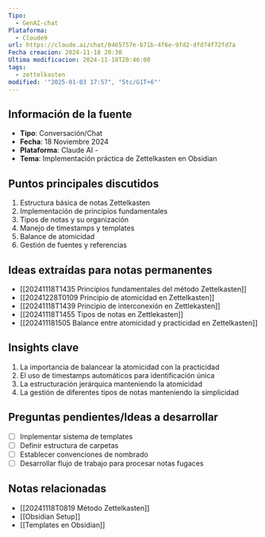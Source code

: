 ```yaml
---
Tipo:
  - GenAI-chat
Plataforma:
  - Cloude9
url: https://claude.ai/chat/0465757e-b71b-4f6e-9fd2-dfd74f72fd7a
Fecha creacion: 2024-11-18 20:30
Ultima modificacion: 2024-11-18T20:46:00
tags:
  - zettelkasten
modified: '"2025-01-03 17:57", "5tc/G1T+6"'
---
```

## Información de la fuente
- **Tipo**: Conversación/Chat 
- **Fecha**: 18 Noviembre 2024 
- **Plataforma**: Claude AI -
- **Tema**: Implementación práctica de Zettelkasten en Obsidian

## Puntos principales discutidos
1. Estructura básica de notas Zettelkasten
2. Implementación de principios fundamentales
3. Tipos de notas y su organización
4. Manejo de timestamps y templates
5. Balance de atomicidad
6. Gestión de fuentes y referencias

## Ideas extraídas para notas permanentes
- [[20241118T1435 Principios fundamentales del método Zettelkasten]]
- [[20241228T0109 Principio de atomicidad en Zettelkasten]]
- [[20241118T1439 Principio de interconexión en Zettlekasten]]
- [[20241118T1455 Tipos de notas en Zettlekasten]]
- [[202411181505 Balance entre atomicidad y practicidad en Zettelkasten]]

## Insights clave
1. La importancia de balancear la atomicidad con la practicidad
2. El uso de timestamps automáticos para identificación única
3. La estructuración jerárquica manteniendo la atomicidad
4. La gestión de diferentes tipos de notas manteniendo la simplicidad

## Preguntas pendientes/Ideas a desarrollar
- [ ] Implementar sistema de templates
- [ ] Definir estructura de carpetas
- [ ] Establecer convenciones de nombrado
- [ ] Desarrollar flujo de trabajo para procesar notas fugaces

## Notas relacionadas
- [[20241118T0819 Método Zettelkasten]]
- [[Obsidian Setup]]
- [[Templates en Obsidian]]
